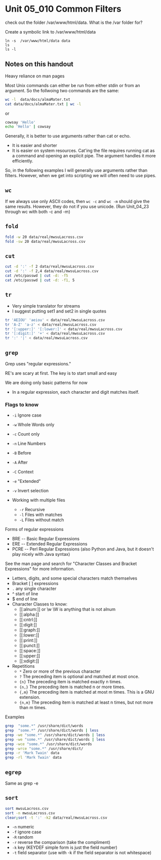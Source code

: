 # Unit 05_010 Common Filters

check out the folder /var/www/html/data.  What is the /var folder for?

Create a symbolic link to /var/www/html/data

```
ln -s  /var/www/html/data data
ls
ls -l
```

## Notes on this handout

Heavy reliance on man pages

Most Unix commands can either be run from either stdin or from an argument.  So the follwoing two commands are the same:

```bash
wc -l  data/docs/almaMater.txt 
cat data/docs/almaMater.txt | wc -l
```
or
```bash
cowsay 'Hello'
echo 'Hello' | cowsay
```

Generally, it is better to use arguments rather than cat or echo.  

* It is easier and shorter
* It is easier on system resources.  Cat'ing the file requires running cat as a command and opening an explicit pipe.  The argument handles it more efficiently.

So, in the following examples I will generally use arguments rather than filters.  However, when
we get into scripting we will often need to use pipes.

## ```wc```

If we always use only ASCII codes, then ```wc -c``` and ```wc -m``` should give the same results.  However, they do not if you use unicode.  (Run Unit_04_23 through wc with both -c and -m)

## ```fold```

```bash
fold -w 20 data/real/mwsuLacross.csv
fold -sw 20 data/real/mwsuLacross.csv
```


## ```cut```

```bash
cut -d ':' -f 2 data/real/mwsuLacross.csv
cut -d ':' -f 2,4 data/real/mwsuLacross.csv
cat /etc/passwd | cut -d: -f5
cat /etc/passwd | cut -d: -f1, 5
```

## ```tr```

* Very simple translator for streams
* I suggest putting set1 and set2 in single quotes

```bash
tr 'AEIOU' 'aeiou' < data/real/mwsuLacross.csv
tr 'A-Z' 'a-z' < data/real/mwsuLacross.csv
tr '[:upper:]' '[:lower:]' < data/real/mwsuLacross.csv
tr '[:digit:]' '+' < data/real/mwsuLacross.csv
tr ':' '|' < data/real/mwsuLacross.csv
```
 
## ```grep```

Grep uses "regular expressions."

RE's are scary at first.  The key is to start small and easy

We are doing only basic patterns for now  

* In a regular expression, each character and digit matches itself.

### Flags to know
* ```-i``` Ignore case
* ```-w``` Whole Words only
* ```-c``` Count only
* ```-n``` Line Numbers
* ```-B``` Before
* ```-A``` After
* ```-C``` Context
* ```-e``` "Extended"
* ```-v``` Invert selection
 
  
* Working with multiple files
  * ```-r``` Recursive
  * ```-l``` Files with matches
  * ```-L``` Files without match

Forms of regular expressions

* BRE -- Basic Regular Expressions
* ERE -- Extended Regular Expressions
* PCRE -- Perl Regular Expressions (also Python and Java, but it doesn't play nicely with Java syntax)

See the man page and search for "Character Classes and Bracket Expressions" for more information.

* Letters, digits, and some special characters match themselves
* Bracket [ ] expressions
* ```.``` any single character
* ^ start of line
* $ end of line
* Character Classes to know:
  * [[:alnum:]] or \w    \W is anything that is not alnum
  * [[:alpha:]]
  * [[:cntrl:]]
  * [[:digit:]]
  * [[:graph:]]
  * [[:lower:]]
  * [[:print:]]
  * [[:punct:]]
  * [[:space:]]
  * [[:upper:]]
  * [[:xdigit:]]
* Repetitions
  * ```*``` Zero or more of the previous character
  *  ```?``` The preceding item is optional and matched at most once.
  *  ```{n}```    The preceding item is matched exactly n times.
  *  ```{n,}```   The preceding item is matched n or more times.
  *  ```{,m}```   The preceding item is matched at most m times.  This  is  a  GNU extension.
  *  ```{n,m}```  The  preceding  item  is  matched at least n times, but not more than m times.


Examples

```bash
grep  "some.*" /usr/share/dict/words
grep  "some.*" /usr/share/dict/words | less
grep -we "some.*" /usr/share/dict/words | less
grep -we "some.*" /usr/share/dict/words | less
grep -wce "some.*" /usr/share/dict/words 
grep -wrce "some.*" /usr/share/dict/
grep -r 'Mark Twain' data
grep -rl 'Mark Twain' data
```

## ```egrep```

Same as grep -e

## ```sort```

```bash
sort mwsuLacross.csv
sort -n mwsuLacross.csv
clear;sort -t ':' -k2 data/real/mwsuLacross.csv
```

* ```-n``` numeric
* ```-f``` ignore case
* ```-R``` random
* ```-r``` reverse the comparison (take the compliment)
* ```-k``` key (KEYDEF simple form is just the field number)
* ```-t``` field separator (use with -k if the field separator is not whitespace)



